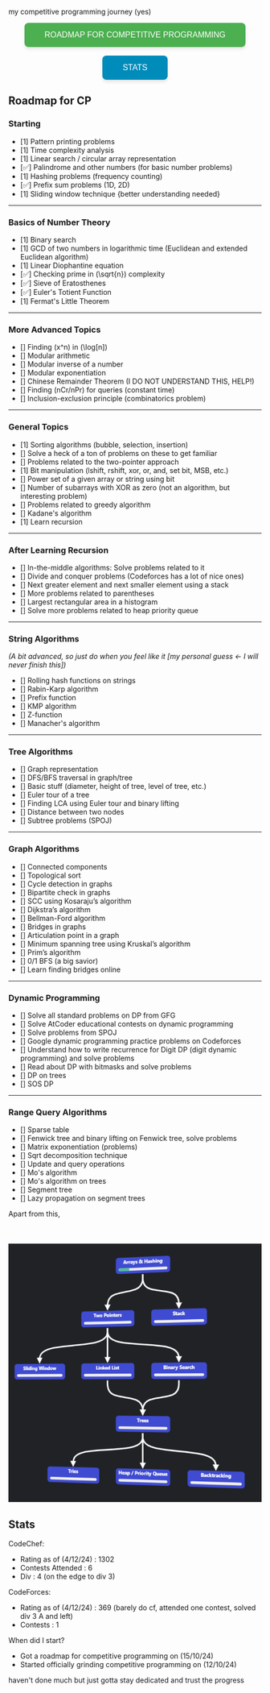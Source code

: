 my competitive programming journey (yes)

<div align="center">
  <a href="#roadmap-for-cp" style="text-decoration: none;">
    <button style="background-color: #4CAF50; color: white; padding: 15px 40px; font-size: 16px; text-align: center; border: none; border-radius: 8px; cursor: pointer; display: inline-block; box-shadow: 0 4px 6px rgba(0, 0, 0, 0.1); transition: background-color 0.3s;">
      ROADMAP FOR COMPETITIVE PROGRAMMING
    </button> <br> <Br>
  </a>
  <a href="#stats" style="text-decoration: none;">
    <button style="background-color: #008CBA; color: white; padding: 15px 40px; font-size: 16px; text-align: center; border: none; border-radius: 8px; cursor: pointer; display: inline-block; box-shadow: 0 4px 6px rgba(0, 0, 0, 0.1); transition: background-color 0.3s;">
      STATS
    </button>
  </a>
</div>

## Roadmap for CP
<a id="roadmap-for-cp"></a>
### Starting

- [1] Pattern printing problems  
- [1] Time complexity analysis  
- [1] Linear search / circular array representation  
- [✅] Palindrome and other numbers (for basic number problems)  
- [1] Hashing problems (frequency counting)  
- [✅] Prefix sum problems (1D, 2D)  
- [1] Sliding window technique {better understanding needed}  

---

### Basics of Number Theory

- [1] Binary search  
- [1] GCD of two numbers in logarithmic time (Euclidean and extended Euclidean algorithm)  
- [1] Linear Diophantine equation  
- [✅] Checking prime in \(\sqrt{n}\) complexity  
- [✅] Sieve of Eratosthenes  
- [✅] Euler's Totient Function  
- [1] Fermat's Little Theorem  

---

### More Advanced Topics

- [] Finding \(x^n\) in \(\log[n]\)  
- [] Modular arithmetic  
- [] Modular inverse of a number  
- [] Modular exponentiation  
- [] Chinese Remainder Theorem (I DO NOT UNDERSTAND THIS, HELP!)  
- [] Finding \(nCr/nPr\) for queries (constant time)  
- [] Inclusion-exclusion principle (combinatorics problem)  

---

### General Topics

- [1] Sorting algorithms (bubble, selection, insertion)  
- [] Solve a heck of a ton of problems on these to get familiar  
- [] Problems related to the two-pointer approach  
- [1] Bit manipulation (lshift, rshift, xor, or, and, set bit, MSB, etc.)  
- [] Power set of a given array or string using bit  
- [] Number of subarrays with XOR as zero (not an algorithm, but interesting problem)  
- [] Problems related to greedy algorithm 
- [] Kadane's algorithm  
- [1] Learn recursion  

---

### After Learning Recursion

- [] In-the-middle algorithms: Solve problems related to it  
- [] Divide and conquer problems (Codeforces has a lot of nice ones)  
- [] Next greater element and next smaller element using a stack  
- [] More problems related to parentheses  
- [] Largest rectangular area in a histogram  
- [] Solve more problems related to heap priority queue  

---

### String Algorithms

*(A bit advanced, so just do when you feel like it [my personal guess <- I will never finish this])*

- [] Rolling hash functions on strings  
- [] Rabin-Karp algorithm  
- [] Prefix function  
- [] KMP algorithm  
- [] Z-function  
- [] Manacher's algorithm  

---

### Tree Algorithms

- [] Graph representation  
- [] DFS/BFS traversal in graph/tree  
- [] Basic stuff (diameter, height of tree, level of tree, etc.)  
- [] Euler tour of a tree  
- [] Finding LCA using Euler tour and binary lifting  
- [] Distance between two nodes  
- [] Subtree problems (SPOJ)  

---

### Graph Algorithms

- [] Connected components  
- [] Topological sort  
- [] Cycle detection in graphs  
- [] Bipartite check in graphs  
- [] SCC using Kosaraju’s algorithm  
- [] Dijkstra’s algorithm  
- [] Bellman-Ford algorithm  
- [] Bridges in graphs  
- [] Articulation point in a graph  
- [] Minimum spanning tree using Kruskal’s algorithm  
- [] Prim’s algorithm  
- [] 0/1 BFS (a big savior)  
- [] Learn finding bridges online  

---

### Dynamic Programming

- [] Solve all standard problems on DP from GFG  
- [] Solve AtCoder educational contests on dynamic programming  
- [] Solve problems from SPOJ  
- [] Google dynamic programming practice problems on Codeforces  
- [] Understand how to write recurrence for Digit DP (digit dynamic programming) and solve problems  
- [] Read about DP with bitmasks and solve problems  
- [] DP on trees  
- [] SOS DP  

---

### Range Query Algorithms

- [] Sparse table  
- [] Fenwick tree and binary lifting on Fenwick tree, solve problems  
- [] Matrix exponentiation (problems)  
- [] Sqrt decomposition technique  
- [] Update and query operations  
- [] Mo's algorithm  
- [] Mo's algorithm on trees  
- [] Segment tree  
- [] Lazy propagation on segment trees  

Apart from this, <Br> <Br> <Br> <br>
![Roadmap For DSA](roadmap.png)


## Stats
<a id="stats"></a>
CodeChef:
- Rating as of (4/12/24) : 1302
- Contests Attended : 6
- Div : 4 (on the edge to div 3)

CodeForces:
- Rating as of (4/12/24) : 369 (barely do cf, attended one contest, solved div 3 A and left)
- Contests : 1

When did I start?
- Got a roadmap for competitive programming on (15/10/24)
- Started officially grinding competitive programming on (12/10/24)


haven't done much but just gotta stay dedicated and trust the progress
